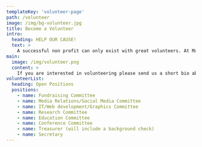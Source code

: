 ```yaml
---
templateKey: 'volunteer-page'
path: /volunteer
image: /img/bg-volunteer.jpg
title: Become a Volunteer
intro:
  heading: HELP OUR CAUSE!
  text: >
    A successful non profit can only exist with great volunteers. At Mast Cell Hope we work cooperatively and with respect for each other. We welcome all members who are patients, caregivers, family members, friends and medical professionals as volunteers.
main:
  image: /img/volunteer.png
  content: >
    If you are interested in volunteering please send us a short bio about yourself and what volunteer job you are interested in. Email us at volunteer@mastcellhope.org, you will receive a follow up call for an interview.
volunteerList:
  heading: Open Positions
  positions:
    - name: Fundraising Committee
    - name: Media Relations/Social Media Committee
    - name: IT/Web development/Graphics Committee
    - name: Research Committee
    - name: Education Committee
    - name: Conference Committee
    - name: Treasurer (will include a background check)
    - name: Secretary
---
```


